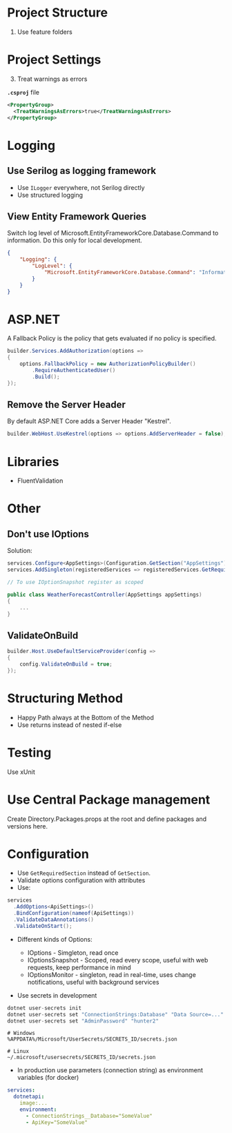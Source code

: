 # Project Structure
1. Use feature folders

# Project Settings
3. Treat warnings as errors

**`.csproj`** file
```xml
<PropertyGroup>
  <TreatWarningsAsErrors>true</TreatWarningsAsErrors>
</PropertyGroup>
```
# Logging
## Use Serilog as logging framework
  - Use `ILogger` everywhere, not Serilog directly
  - Use structured logging
## View Entity Framework Queries
Switch log level of Microsoft.EntityFrameworkCore.Database.Command to information. Do this only for local development.
```json
{
    "Logging": {
        "LogLevel": {
            "Microsoft.EntityFrameworkCore.Database.Command": "Information"
        }
    }
}
```

# ASP.NET

A Fallback Policy is the policy that gets evaluated if no policy is specified.

```csharp
builder.Services.AddAuthorization(options =>
{
    options.FallbackPolicy = new AuthorizationPolicyBuilder()
        .RequireAuthenticatedUser()
        .Build();
});
```
## Remove the Server Header
By default ASP.NET Core adds a Server Header "Kestrel".
```csharp
builder.WebHost.UseKestrel(options => options.AddServerHeader = false);
```

# Libraries
- FluentValidation

# Other
## Don't use IOptions
Solution:
```csharp
services.Configure<AppSettings>(Configuration.GetSection("AppSettings"));
services.AddSingleton(registeredServices => registeredServices.GetRequiredService<IOptions<AppSettings>>().Value);

// To use IOptionSnapshot register as scoped

public class WeatherForecastController(AppSettings appSettings)
{
    ...
}
```
## ValidateOnBuild
```csharp
builder.Host.UseDefaultServiceProvider(config =>
{
    config.ValidateOnBuild = true;
});
```

# Structuring Method
* Happy Path always at the Bottom of the Method
* Use returns instead of nested if-else

# Testing
Use xUnit

# Use Central Package management
Create Directory.Packages.props at the root and define packages and versions here.

# Configuration
- Use `GetRequiredSection` instead of `GetSection`.
- Validate options configuration with attributes
- Use:
```csharp
services
  .AddOptions<ApiSettings>()
  .BindConfiguration(nameof(ApiSettings))
  .ValidateDataAnnotations()
  .ValidateOnStart();
```
- Different kinds of Options:
  - IOptions - Simgleton, read once
  - IOptionsSnapshot - Scoped, read every scope, useful with web requests, keep performance in mind
  - IOptionsMonitor - singleton, read in real-time, uses change notifications, useful with background services

- Use secrets in development
```csharp
dotnet user-secrets init
dotnet user-secrets set "ConnectionStrings:Database" "Data Source=..."
dotnet user-secrets set "AdminPassword" "hunter2"
```
```
# Windows
%APPDATA%/Microsoft/UserSecrets/SECRETS_ID/secrets.json

# Linux
~/.microsoft/usersecrets/SECRETS_ID/secrets.json
```
- In production use parameters (connection string) as environment variables (for docker)
```yaml
services:
  dotnetapi:
    image:...
    environment:
      - ConnectionStrings__Database="SomeValue"
      - ApiKey="SomeValue"
```
